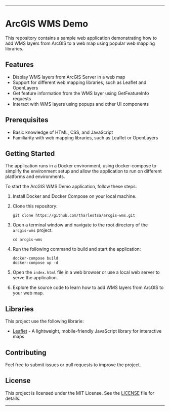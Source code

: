  * * *

ArcGIS WMS Demo
===============

This repository contains a sample web application demonstrating how to add WMS layers from ArcGIS to a web map using popular web mapping libraries.

Features
--------

* Display WMS layers from ArcGIS Server in a web map
* Support for different web mapping libraries, such as Leaflet and OpenLayers
* Get feature information from the WMS layer using GetFeatureInfo requests
* Interact with WMS layers using popups and other UI components

Prerequisites
-------------

* Basic knowledge of HTML, CSS, and JavaScript
* Familiarity with web mapping libraries, such as Leaflet or OpenLayers

Getting Started
---------------

The application runs in a Docker environment, using docker-compose to simplify the environment setup and allow the application to run on different platforms and environments.

To start the ArcGIS WMS Demo application, follow these steps:

1.  Install Docker and Docker Compose on your local machine.

2.  Clone this repository:

    ```console
    git clone https://github.com/tharlestsa/arcgis-wms.git
    ```

3.  Open a terminal window and navigate to the root directory of the `arcgis-wms` project.
    ```console
    cd arcgis-wms
    ```

4.  Run the following command to build and start the application:

    ```console
    docker-compose build
    docker-compose up -d
    ```


5.  Open the `index.html` file in a web browser or use a local web server to serve the application.
    
6.  Explore the source code to learn how to add WMS layers from ArcGIS to your web map.
    

Libraries
---------

This project use the following librarie:

* [Leaflet](https://leafletjs.com/) \- A lightweight, mobile-friendly JavaScript library for interactive maps

Contributing
------------

Feel free to submit issues or pull requests to improve the project.

License
-------

This project is licensed under the MIT License. See the [LICENSE](LICENSE) file for details.

* * *
